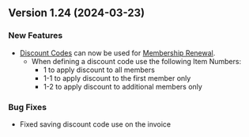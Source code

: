  ## Version 1.24 (2024-03-23)

 ### New Features
 - [Discount Codes](/Store/DiscountCodes/list) can now be used for [Membership Renewal](/Membership/renew).
   - When defining a discount code use the following Item Numbers:
     - 1 to apply discount to all members
     - 1-1 to apply discount to the first member only
     - 1-2 to apply discount to additional members only

 ### Bug Fixes
 - Fixed saving discount code use on the invoice
